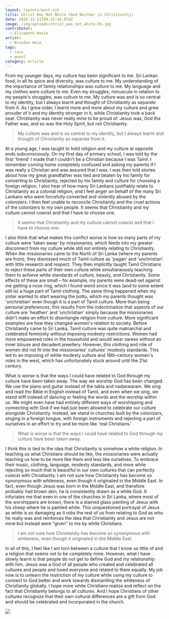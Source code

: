 ```yaml
---
layout: layouts/post.njk
title: Christ Was Not White (And Neither is Christianity)
date: 2020-11-11T09:32:44.079Z
image: /img/uploads/christ_was_not_white-01.jpg
contributor:
  - Elisabeth Hoole
artist:
  - Brandon Heim
tags:
  - race
  - guest
category: Article
---
```

From my younger days, my culture has been significant to me. Sri Lankan food, in all its spice and diversity, was culture to me. My understanding of the importance of family relationships was culture to me. My language and my clothes were culture to me. Even my struggles, minuscule in relation to my people's struggles, was culture to me. My culture was and is so central to my identity, but I always learnt and thought of Christianity as separate from it. As I grew older, I learnt more and more about my culture and grew prouder of it and my identity stronger in it, while Christianity took a back seat. Christianity was never really mine to be proud of. Jesus was, God the Father was, and so was the Holy Spirit, but not Christianity.

> My culture was and is so central to my identity, but I always learnt and thought of Christianity as separate from it.

At a young age, I was taught to hold religion and my culture at opposite ends subconsciously. On my first day of primary school, I was told by the first 'friend' I made that I couldn't be a Christian because I was Tamil. I remember coming home completely confused and asking my parents if I was really a Christian and was assured that I was. I was then told stories about how my great grandfather was tied and beaten by his family for converting to Christianity, rejected by his family and culture for choosing a foreign religion. I also hear of how many Sri Lankans justifiably relate to Christianity as a colonial religion, and I feel anger on behalf of the many Sri Lankans who were forcefully converted and violently abused by the colonizers. I then feel unable to reconcile Christianity and the cruel actions of the colonizers to my own people. It seems that Christianity and my culture cannot coexist and that I have to choose one.

> It seems that Christianity and my culture cannot coexist and that I have to choose one.

I also think that what makes this conflict worse is how so many parts of my culture were 'taken away' by missionaries, which feeds into my greater disconnect from my culture while still not entirely relating to Christianity. When the missionaries came to the North of Sri Lanka (where my parents are from), they dismissed much of Tamil culture as 'pagan' and 'unchristian' with little research and respect. They then implicitly taught Tamil Christians to reject these parts of their own culture while simultaneously teaching them to achieve white standards of culture, beauty, and Christianity. Some effects of these are small – for example, my parents were dead-set against me getting a nose ring, which I found weird since it was (and to some extent still is) a huge part of Tamil clothing. The same thing happened when my sister wanted to start wearing the pottu, which my parents thought was 'unchristian' even though it is a part of Tamil culture. More than being personal preferences, this results from the indoctrination that aspects of our culture are 'heathen' and 'unchristian' simply because the missionaries didn't make an effort to disentangle religion from culture. More significant examples are how they changed women's relation to society. Before Christianity came to Sri Lanka, Tamil culture was quite matriarchal and celebrated femininity without imposing modesty restrictions. Women had more empowered roles in the household and would wear sarees without an inner blouse and decadent jewellery. However, this clothing and role of women did not fit into the missionaries' cultures' modesty standards. This led to an imposing of white modesty culture and 18th-century women's roles in the west, which has unfortunately stuck around until the 21st century.

What is worse is that the ways I could have related to God through my culture have been taken away. The way we worship God has been changed. We use the piano and guitar instead of the tabla and nadaswaram. We sing and read the Bible in English instead of Tamil, and even when we sing, we stand stiff instead of dancing or feeling the words and the worship within us. We might even have had entirely different ways of worshipping and connecting with God if we had just been allowed to celebrate our culture alongside Christianity. Instead, we stand in churches built by the colonizers, singing in a foreign tongue, with foreign instruments and rejecting a part of ourselves in an effort to try and be more like 'real Christians.'

> What is worse is that the ways I could have related to God through my culture have been taken away.

I think this is tied to the idea that Christianity is somehow a white religion. In teaching us what Christians should be like, the missionaries were actually teaching us how to be more like them and less like ourselves. To embrace their music, clothing, language, modesty standards, and more while rejecting so much that is beautiful in our own cultures that can perfectly coexist with Christianity. I am not sure how Christianity has become so synonymous with whiteness, even though it originated in the Middle East. In fact, even though Jesus was born in the Middle East, and therefore probably had brown skin, he is consistently drawn as a white God. It infuriates me that even in one of the churches in Sri Lanka, where most of the worshippers are brown, there is a stained glass painting of Jesus with his sheep where he is painted white. This unquestioned portrayal of Jesus as white is so damaging as it robs the rest of us from relating to God as who he really was and reinforces the idea that Christianity and Jesus are not mine but instead were "given" to me by white Christians.

> I am not sure how Christianity has become so synonymous with whiteness, even though it originated in the Middle East.

In all of this, I feel like I am torn between a culture that I know so little of and a religion that seems not to be completely mine. However, what I have slowly learnt is that people do not get to define God and my relationship with him. Jesus was a God of all people who created and celebrated all cultures and people and loved everyone and related to them equally. My job now is to unlearn the restriction of my culture while using my culture to connect to God better and work towards dismantling the whiteness of Christianity globally. I hope more white Christians realize and reflect on the fact that Christianity belongs to all cultures. And I hope Christians of other cultures recognize that their own cultural differences are a gift from God and should be celebrated and incorporated in the church.

![](/img/uploads/christwasnotwhite.gif)